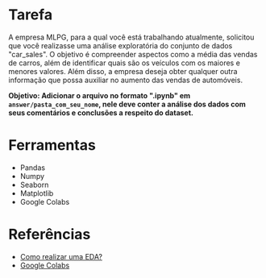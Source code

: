 # Tarefa

A empresa MLPG, para a qual você está trabalhando atualmente, solicitou que você realizasse uma análise exploratória do conjunto de dados "car_sales". O objetivo é compreender aspectos como a média das vendas de carros, além de identificar quais são os veículos com os maiores e menores valores. Além disso, a empresa deseja obter qualquer outra informação que possa auxiliar no aumento das vendas de automóveis.

**Objetivo: Adicionar o arquivo no formato ".ipynb" em `answer/pasta_com_seu_nome`, nele deve conter a análise dos dados com seus comentários e conclusões a respeito do dataset.**

# Ferramentas

- Pandas
- Numpy
- Seaborn
- Matplotlib
- Google Colabs

# Referências

- [Como realizar uma EDA?](https://www.kdnuggets.com/7-steps-to-mastering-exploratory-data-analysis)
- [Google Colabs](https://colab.google/)
